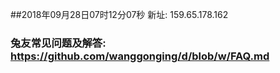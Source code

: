 ##2018年09月28日07时12分07秒 新址: 159.65.178.162
### 兔友常见问题及解答: https://github.com/wanggonging/d/blob/w/FAQ.md
